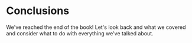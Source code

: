 # Conclusions

We've reached the end of the book! Let's look back and what we covered and consider what to do with everything we've talked about.

```{tableofcontents}
```
